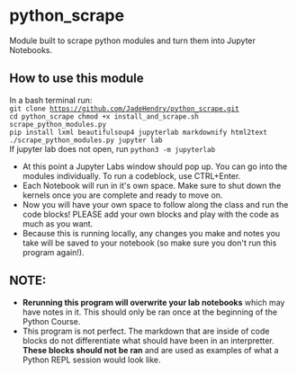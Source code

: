 # python_scrape
Module built to scrape python modules and turn them into Jupyter Notebooks.

## How to use this module
In a bash terminal run:<br>
<code>git clone https://github.com/JadeHendry/python_scrape.git
cd python_scrape
chmod +x install_and_scrape.sh scrape_python_modules.py
pip install lxml beautifulsoup4 jupyterlab markdownify html2text
./scrape_python_modules.py
jupyter lab</code><br>
If jupyter lab does not open, run `python3 -m jupyterlab`<br>
* At this point a Jupyter Labs window should pop up. You can go into the modules individually. To run a codeblock, use CTRL+Enter.<br>
* Each Notebook will run in it's own space. Make sure to shut down the kernels once you are complete and ready to move on. <br>
* Now you will have your own space to follow along the class and run the code blocks! PLEASE add your own blocks and play with the code as much as you want.<br>
* Because this is running locally, any changes you make and notes you take will be saved to your notebook (so make sure you don't run this program again!).


## NOTE:
* **Rerunning this program will overwrite your lab notebooks** which may have notes in it. This should only be ran once at the beginning of the Python Course.<br>
* This program is not perfect. The markdown that are inside of code blocks do not differentiate what should have been in an interpretter. **These blocks should not be ran** and are used as examples of what a Python REPL session would look like.